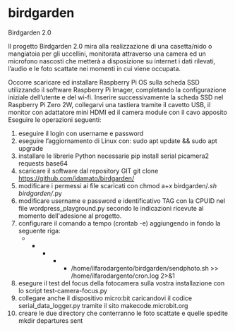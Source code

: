 # birdgarden
Birdgarden 2.0
 
Il progetto Birdgarden 2.0 mira alla realizzazione di una casetta/nido o mangiatoia per gli uccellini, monitorata attraverso una camera ed un microfono nascosti che metterà a disposizione su internet i dati rilevati, l’audio e le foto scattate nei momenti in cui viene occupata.

Occorre scaricare ed installare Raspberry Pi OS sulla scheda SSD utilizzando il software Raspberry Pi Imager, completando la configurazione iniziale dell’utente e del wi-fi.
Inserire successivamente la scheda SSD nel Raspberry Pi Zero 2W, collegarvi una tastiera tramite il cavetto USB, il monitor con adattatore mini HDMI ed il camera module con il cavo apposito
Eseguire le operazioni seguenti:

1. eseguire il login con username e password
2. eseguire l’aggiornamento di Linux con:
          sudo apt update && sudo apt upgrade
3. installare le librerie Python necessarie
           pip install serial picamera2 requests base64
4. scaricare il software dal repository GIT
           git clone https://github.com/idamato/birdgarden/
5. modificare i permessi ai file scaricati con chmod a+x birdgarden/*.sh birdgarden/*.py
6. modificare username e password e identificativo TAG con la CPUID nel file wordpress_playground.py secondo le indicazioni ricevute al momento dell'adesione al progetto.
7. configurare il comando a tempo (crontab -e) aggiungendo in fondo la seguente riga:
   * * * * * /home/ilfarodargento/birdgarden/sendphoto.sh >> /home/ilfarodargento/cron.log 2>&1
9. esegure il test del focus della fotocamera sulla vostra installazione con lo script test-camera-focus.py
10. collegare anche il dispositivo micro:bit caricandovi il codice serial_data_logger.py tramite il sito makecode.microbit.org
11. creare le due directory che conterranno le foto scattate e quelle spedite
    mkdir departures sent
    





           
